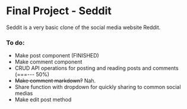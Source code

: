 # Final Project - Seddit
Seddit is a very basic clone of the social media website Reddit.

### To do:
- Make post component (FINISHED)
- Make comment component
- CRUD API operations for posting and reading posts and comments (===--- 50%)
- ~~Make comment markdown?~~ Nah.
- Share function with dropdown for quickly sharing to common social medias
- Make edit post method
